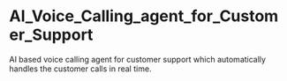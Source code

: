 # AI_Voice_Calling_agent_for_Customer_Support
AI based voice calling agent for customer support which automatically handles the customer calls in real time.
